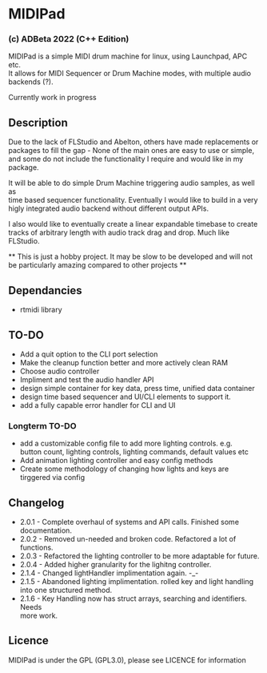 # MIDIPad 
### (c) ADBeta 2022 (C++ Edition)
MIDIPad is a simple MIDI drum machine for linux, using Launchpad, APC etc.  
It allows for MIDI Sequencer or Drum Machine modes, with multiple audio   
backends (?).  

Currently work in progress  

## Description
Due to the lack of FLStudio and Abelton, others have made replacements or  
packages to fill the gap - None of the main ones are easy to use or simple,  
and some do not include the functionality I require and would like in my  
package.  

It will be able to do simple Drum Machine triggering audio samples, as well as  
time based sequencer functionality. Eventually I would like to build in a very  
higly integrated audio backend without different output APIs.  

I also would like to eventually create a linear expandable timebase to create  
tracks of arbitrary length with audio track drag and drop. Much like FLStudio.  

** This is just a hobby project. It may be slow to be developed and will not  
be particularly amazing compared to other projects **  

## Dependancies
* rtmidi library  

## TO-DO 
* Add a quit option to the CLI port selection  
* Make the cleanup function better and more actively clean RAM  
* Choose audio controller  
* Impliment and test the audio handler API  
* design simple container for key  data, press time, unified data container  
* design time based sequencer and UI/CLI elements to support it.  
* add a fully capable error handler for CLI and UI  
### Longterm TO-DO
* add a customizable config file to add more lighting controls. e.g.  
button count, lighting controls, lighting commands, default values etc  
* Add animation lighting controller and easy config methods  
* Create some methodology of changing how lights and keys are tirggered via config  

## Changelog
* 2.0.1 - Complete overhaul of systems and API calls. Finished some documentation.  
* 2.0.2 - Removed un-needed and broken code. Refactored a lot of functions.  
* 2.0.3 - Refactored the lighting controller to be more adaptable for future.  
* 2.0.4 - Added higher granularity for the lighitng controller.  
* 2.1.4 - Changed lightHandler implimentation again. -_-  
* 2.1.5 - Abandoned lighting implimentation. rolled key and light handling  
into one structured method.  
* 2.1.6 - Key Handling now has struct arrays, searching and identifiers. Needs  
more work. 

## Licence
MIDIPad is under the GPL (GPL3.0), please see LICENCE for information
